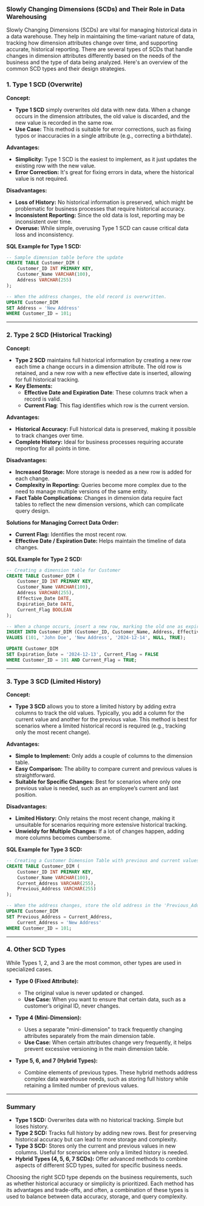 ### Slowly Changing Dimensions (SCDs) and Their Role in Data Warehousing

Slowly Changing Dimensions (SCDs) are vital for managing historical data in a data warehouse. They help in maintaining the time-variant nature of data, tracking how dimension attributes change over time, and supporting accurate, historical reporting. There are several types of SCDs that handle changes in dimension attributes differently based on the needs of the business and the type of data being analyzed. Here's an overview of the common SCD types and their design strategies.

### 1. **Type 1 SCD (Overwrite)**

**Concept:**
- **Type 1 SCD** simply overwrites old data with new data. When a change occurs in the dimension attributes, the old value is discarded, and the new value is recorded in the same row.
- **Use Case:** This method is suitable for error corrections, such as fixing typos or inaccuracies in a single attribute (e.g., correcting a birthdate).

**Advantages:**
- **Simplicity:** Type 1 SCD is the easiest to implement, as it just updates the existing row with the new value.
- **Error Correction:** It's great for fixing errors in data, where the historical value is not required.
  
**Disadvantages:**
- **Loss of History:** No historical information is preserved, which might be problematic for business processes that require historical accuracy.
- **Inconsistent Reporting:** Since the old data is lost, reporting may be inconsistent over time.
- **Overuse:** While simple, overusing Type 1 SCD can cause critical data loss and inconsistency.

**SQL Example for Type 1 SCD:**

```sql
-- Sample dimension table before the update
CREATE TABLE Customer_DIM (
    Customer_ID INT PRIMARY KEY,
    Customer_Name VARCHAR(100),
    Address VARCHAR(255)
);

-- When the address changes, the old record is overwritten.
UPDATE Customer_DIM
SET Address = 'New Address'
WHERE Customer_ID = 101;
```

---

### 2. **Type 2 SCD (Historical Tracking)**

**Concept:**
- **Type 2 SCD** maintains full historical information by creating a new row each time a change occurs in a dimension attribute. The old row is retained, and a new row with a new effective date is inserted, allowing for full historical tracking.
- **Key Elements:**
  - **Effective Date and Expiration Date**: These columns track when a record is valid.
  - **Current Flag**: This flag identifies which row is the current version.

**Advantages:**
- **Historical Accuracy:** Full historical data is preserved, making it possible to track changes over time.
- **Complete History:** Ideal for business processes requiring accurate reporting for all points in time.

**Disadvantages:**
- **Increased Storage:** More storage is needed as a new row is added for each change.
- **Complexity in Reporting:** Queries become more complex due to the need to manage multiple versions of the same entity.
- **Fact Table Complications:** Changes in dimension data require fact tables to reflect the new dimension versions, which can complicate query design.

**Solutions for Managing Correct Data Order:**
- **Current Flag:** Identifies the most recent row.
- **Effective Date / Expiration Date:** Helps maintain the timeline of data changes.

**SQL Example for Type 2 SCD:**

```sql
-- Creating a dimension table for Customer
CREATE TABLE Customer_DIM (
    Customer_ID INT PRIMARY KEY,
    Customer_Name VARCHAR(100),
    Address VARCHAR(255),
    Effective_Date DATE,
    Expiration_Date DATE,
    Current_Flag BOOLEAN
);

-- When a change occurs, insert a new row, marking the old one as expired.
INSERT INTO Customer_DIM (Customer_ID, Customer_Name, Address, Effective_Date, Expiration_Date, Current_Flag)
VALUES (101, 'John Doe', 'New Address', '2024-12-14', NULL, TRUE);

UPDATE Customer_DIM
SET Expiration_Date = '2024-12-13', Current_Flag = FALSE
WHERE Customer_ID = 101 AND Current_Flag = TRUE;
```

---

### 3. **Type 3 SCD (Limited History)**

**Concept:**
- **Type 3 SCD** allows you to store a limited history by adding extra columns to track the old values. Typically, you add a column for the current value and another for the previous value. This method is best for scenarios where a limited historical record is required (e.g., tracking only the most recent change).

**Advantages:**
- **Simple to Implement:** Only adds a couple of columns to the dimension table.
- **Easy Comparison:** The ability to compare current and previous values is straightforward.
- **Suitable for Specific Changes:** Best for scenarios where only one previous value is needed, such as an employee’s current and last position.

**Disadvantages:**
- **Limited History:** Only retains the most recent change, making it unsuitable for scenarios requiring more extensive historical tracking.
- **Unwieldy for Multiple Changes:** If a lot of changes happen, adding more columns becomes cumbersome.

**SQL Example for Type 3 SCD:**

```sql
-- Creating a Customer Dimension Table with previous and current values
CREATE TABLE Customer_DIM (
    Customer_ID INT PRIMARY KEY,
    Customer_Name VARCHAR(100),
    Current_Address VARCHAR(255),
    Previous_Address VARCHAR(255)
);

-- When the address changes, store the old address in the 'Previous_Address' column
UPDATE Customer_DIM
SET Previous_Address = Current_Address,
    Current_Address = 'New Address'
WHERE Customer_ID = 101;
```

---

### 4. **Other SCD Types**

While Types 1, 2, and 3 are the most common, other types are used in specialized cases.

- **Type 0 (Fixed Attribute):**
  - The original value is never updated or changed.
  - **Use Case:** When you want to ensure that certain data, such as a customer’s original ID, never changes.

- **Type 4 (Mini-Dimension):**
  - Uses a separate "mini-dimension" to track frequently changing attributes separately from the main dimension table.
  - **Use Case:** When certain attributes change very frequently, it helps prevent excessive versioning in the main dimension table.

- **Type 5, 6, and 7 (Hybrid Types):**
  - Combine elements of previous types. These hybrid methods address complex data warehouse needs, such as storing full history while retaining a limited number of previous values.

---

### Summary

- **Type 1 SCD:** Overwrites data with no historical tracking. Simple but loses history.
- **Type 2 SCD:** Tracks full history by adding new rows. Best for preserving historical accuracy but can lead to more storage and complexity.
- **Type 3 SCD:** Stores only the current and previous values in new columns. Useful for scenarios where only a limited history is needed.
- **Hybrid Types (4, 5, 6, 7 SCDs):** Offer advanced methods to combine aspects of different SCD types, suited for specific business needs.

Choosing the right SCD type depends on the business requirements, such as whether historical accuracy or simplicity is prioritized. Each method has its advantages and trade-offs, and often, a combination of these types is used to balance between data accuracy, storage, and query complexity.
